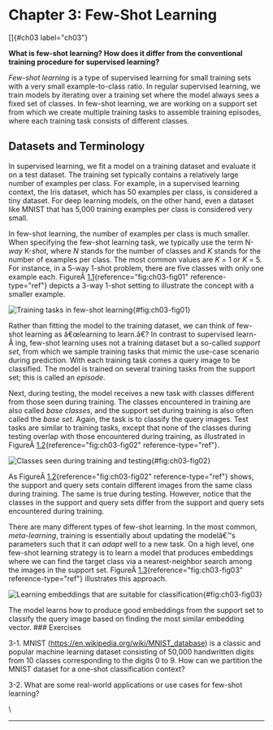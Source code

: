 







# Chapter 3: Few-Shot Learning [](#chapter-3-few-shot-learning)

[]{#ch03 label="ch03"}

**What is few-shot learning? How does it differ from the conventional
training procedure for supervised learning?**

*Few-shot learning* is a type of supervised learning for small training
sets with a very small example-to-class ratio. In regular supervised
learning, we train models by iterating over a training set where the
model always sees a fixed set of classes. In few-shot learning, we are
working on a support set from which we create multiple training tasks to
assemble training episodes, where each training task consists of
different classes.

## Datasets and Terminology [](#datasets-and-terminology)

In supervised learning, we fit a model on a training dataset and
evaluate it on a test dataset. The training set typically contains a
relatively large number of examples per class. For example, in a
supervised learning context, the Iris dataset, which has 50 examples per
class, is considered a tiny dataset. For deep learning models, on the
other hand, even a dataset like MNIST that has 5,000 training examples
per class is considered very small.

In few-shot learning, the number of examples per class is much smaller.
When specifying the few-shot learning task, we typically use the term
N-*way* K-*shot*, where *N* stands for the number of classes and *K*
stands for the number of examples per class. The most common values are
*K* = 1 or *K* = 5. For instance, in a 5-way 1-shot problem, there are
five classes with only one example each.
FigureÂ [1.1](#fig:ch03-fig01){reference="fig:ch03-fig01"
reference-type="ref"} depicts a 3-way 1-shot setting to illustrate the
concept with a smaller example.

![Training tasks in few-shot
learning](../images/ch03-fig01.png){#fig:ch03-fig01}

Rather than fitting the model to the training dataset, we can think of
few-shot learning as â€œlearning to learn.â€? In contrast to supervised
learn- Â ing, few-shot learning uses not a training dataset but a
so-called *support set*, from which we sample training tasks that mimic
the use-case scenario during prediction. With each training task comes a
query image to be classified. The model is trained on several training
tasks from the support set; this is called an *episode*.

Next, during testing, the model receives a new task with classes
different from those seen during training. The classes encountered in
training are also called *base classes*, and the support set during
training is also often called the *base set*. Again, the task is to
classify the query images. Test tasks are similar to training tasks,
except that none of the classes during testing overlap with those
encountered during training, as illustrated in
FigureÂ [1.2](#fig:ch03-fig02){reference="fig:ch03-fig02"
reference-type="ref"}.

![Classes seen during training and
testing](../images/ch03-fig02.png){#fig:ch03-fig02}

As FigureÂ [1.2](#fig:ch03-fig02){reference="fig:ch03-fig02"
reference-type="ref"} shows, the support and query sets contain
different images from the same class during training. The same is true
during testing. However, notice that the classes in the support and
query sets differ from the support and query sets encountered during
training.

There are many different types of few-shot learning. In the most common,
*meta-learning*, training is essentially about updating the modelâ€™s
parameters such that it can *adapt* well to a new task. On a high level,
one few-shot learning strategy is to learn a model that produces
embeddings where we can find the target class via a nearest-neighbor
search among the images in the support set.
FigureÂ [1.3](#fig:ch03-fig03){reference="fig:ch03-fig03"
reference-type="ref"} illustrates this approach.

![Learning embeddings that are suitable for\
classification](../images/ch03-fig03.png){#fig:ch03-fig03}

The model learns how to produce good embeddings from the support set to
classify the query image based on finding the most similar embedding
vector. \### Exercises

3-1. MNIST (<https://en.wikipedia.org/wiki/MNIST_database>) is a classic
and popular machine learning dataset consisting of 50,000 handwritten
digits from 10 classes corresponding to the digits 0 to 9. How can we
partition the MNIST dataset for a one-shot classification context?

3-2. What are some real-world applications or use cases for few-shot
learning?

\

------------------------------------------------------------------------

